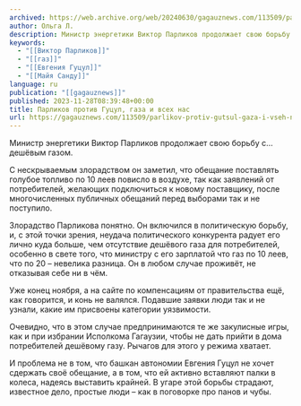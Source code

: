 ```yaml
---
archived: https://web.archive.org/web/20240630/gagauznews.com/113509/parlikov-protiv-gutsul-gaza-i-vseh-nas.html
author: Ольга Л.
description: Министр энергетики Виктор Парликов продолжает свою борьбу с… дешёвым газом. С нескрываемым злорадством он заметил, что обещание поставлять голубое топливо по 10 леев повисло в воздухе, так как заявлений от потребителей, желающих подключиться к новому поставщику, после многочисленных публичных обещаний перед выборами так и не поступило. Злорадство Парликова понятно. Он включился в политическую борьбу, и, с этой точки зрения, неудача политического конкурента радует его лично куда больше, чем отсутствие дешёвого газа для потребителей, особенно в свете того, что министру с его зарплатой что газ по 10 леев, что по 20 – невелика разница. Он в любом случае проживёт, не отказывая […]
keywords:
  - "[[Виктор Парликов]]"
  - "[[газ]]"
  - "[[Евгения Гуцул]]"
  - "[[Майя Санду]]"
language: ru
publication: "[[gagauznews]]"
published: 2023-11-28T08:39:48+00:00
title: Парликов против Гуцул, газа и всех нас
url: https://gagauznews.com/113509/parlikov-protiv-gutsul-gaza-i-vseh-nas.html
---
```


Министр энергетики Виктор Парликов продолжает свою борьбу с… дешёвым газом.

С нескрываемым злорадством он заметил, что обещание поставлять голубое топливо по 10 леев повисло в воздухе, так как заявлений от потребителей, желающих подключиться к новому поставщику, после многочисленных публичных обещаний перед выборами так и не поступило.

Злорадство Парликова понятно. Он включился в политическую борьбу, и, с этой точки зрения, неудача политического конкурента радует его лично куда больше, чем отсутствие дешёвого газа для потребителей, особенно в свете того, что министру с его зарплатой что газ по 10 леев, что по 20 – невелика разница. Он в любом случае проживёт, не отказывая себе ни в чём.

Уже конец ноября, а на сайте по компенсациям от правительства ещё, как говорится, и конь не валялся. Подавшие заявки люди так и не узнали, какие им присвоены категории уязвимости.

Очевидно, что в этом случае предпринимаются те же закулисные игры, как и при избрании Исполкома Гагаузии, чтобы не дать прийти в дома потребителей дешёвому газу. Рычагов для этого у режима хватает.

И проблема не в том, что башкан автономии Евгения Гуцул не хочет сдержать своё обещание, а в том, что ей активно вставляют палки в колеса, надеясь выставить крайней. В угаре этой борьбы страдают, известное дело, простые люди – как в поговорке про панов и чубы.